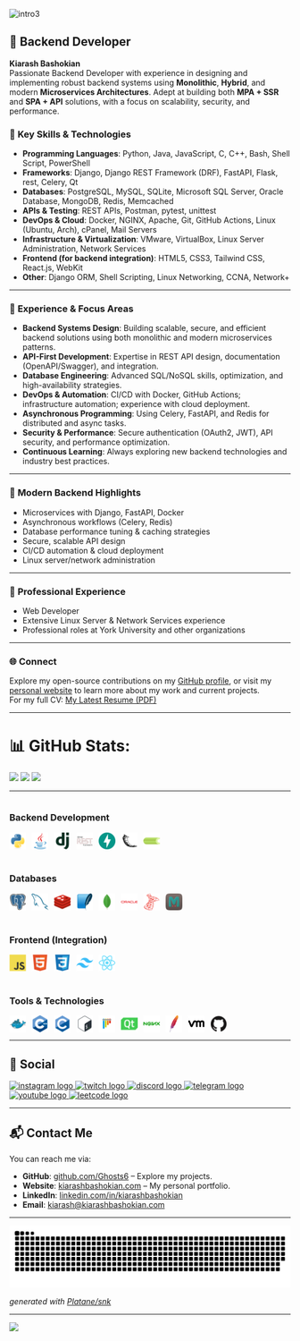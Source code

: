 ![intro3](https://github.com/user-attachments/assets/627bdb51-1fa3-48d7-9dd6-1993b8d715c3)

## 💼 **Backend Developer**  
**Kiarash Bashokian**  
Passionate Backend Developer with experience in designing and implementing robust backend systems using **Monolithic**, **Hybrid**, and modern **Microservices Architectures**. Adept at building both **MPA + SSR** and **SPA + API** solutions, with a focus on scalability, security, and performance.

### 🔧 **Key Skills & Technologies**  
- **Programming Languages**: Python, Java, JavaScript, C, C++, Bash, Shell Script, PowerShell
- **Frameworks**: Django, Django REST Framework (DRF), FastAPI, Flask, 
rest, Celery, Qt
- **Databases**: PostgreSQL, MySQL, SQLite, Microsoft SQL Server, Oracle Database, MongoDB, Redis, Memcached
- **APIs & Testing**: REST APIs, Postman, pytest, unittest
- **DevOps & Cloud**: Docker, NGINX, Apache, Git, GitHub Actions, Linux (Ubuntu, Arch), cPanel, Mail Servers
- **Infrastructure & Virtualization**: VMware, VirtualBox, Linux Server Administration, Network Services
- **Frontend (for backend integration)**: HTML5, CSS3, Tailwind CSS, React.js, WebKit
- **Other**: Django ORM, Shell Scripting, Linux Networking, CCNA, Network+

---

### 🚀 **Experience & Focus Areas**  
- **Backend Systems Design**: Building scalable, secure, and efficient backend solutions using both monolithic and modern microservices patterns.
- **API-First Development**: Expertise in REST API design, documentation (OpenAPI/Swagger), and integration.
- **Database Engineering**: Advanced SQL/NoSQL skills, optimization, and high-availability strategies.
- **DevOps & Automation**: CI/CD with Docker, GitHub Actions; infrastructure automation; experience with cloud deployment.
- **Asynchronous Programming**: Using Celery, FastAPI, and Redis for distributed and async tasks.
- **Security & Performance**: Secure authentication (OAuth2, JWT), API security, and performance optimization.
- **Continuous Learning**: Always exploring new backend technologies and industry best practices.

---

### 🌟 **Modern Backend Highlights**
- Microservices with Django, FastAPI, Docker
- Asynchronous workflows (Celery, Redis)
- Database performance tuning & caching strategies
- Secure, scalable API design
- CI/CD automation & cloud deployment
- Linux server/network administration

---

### 📜 **Professional Experience**
- Web Developer
- Extensive Linux Server & Network Services experience
- Professional roles at York University and other organizations

---

### 🌐 **Connect**  
Explore my open-source contributions on my [GitHub profile](https://github.com/Ghosts6), or visit my [personal website](https://www.kiarashbashokian.com) to learn more about my work and current projects.  
For my full CV: [My Latest Resume (PDF)](https://kiarashbashokian.com/static/MyResume.7be94c2e184c.pdf)

---

# 📊 GitHub Stats:
![](https://github-readme-stats.vercel.app/api?username=Ghosts6&theme=tokyonight&hide_border=true&include_all_commits=true&count_private=false)
![](https://github-readme-streak-stats.herokuapp.com/?user=Ghosts6&theme=tokyonight&hide_border=true)
![](https://github-readme-stats.vercel.app/api/top-langs/?username=Ghosts6&theme=tokyonight&hide_border=true&include_all_commits=true&count_private=false&layout=compact)

---

<div style="display: flex; flex-direction: column; gap: 20px;">

  <section>
    <h3>Backend Development</h3>
    <div style="display: flex; flex-wrap: wrap; gap: 10px;">
      <img src=".assets/python-original.svg" alt="python" width="30" />
      <img src=".assets/java-original.svg" alt="java" width="30" />
      <img src=".assets/django-plain.svg" alt="django" width="30" />
      <img src=".assets/django_rest.png" alt="drf" width="30" />
      <img src=".assets/fastapi-original.svg" alt="fastapi" width="30" />
      <img src=".assets/flask-original.svg" alt="flask" width="30" />
      <img src=".assets/celery_512.png" alt="celery" width="30" />
    </div>
  </section>

  <section>
    <h3>Databases</h3>
    <div style="display: flex; flex-wrap: wrap; gap: 10px;">
      <img src=".assets/postgresql-original.svg" alt="postgresql" width="30" />
      <img src=".assets/mysql-original.svg" alt="mysql" width="30" />
      <img src=".assets/redis-original.svg" alt="redis" width="30" />
      <img src=".assets/sqlite-original.svg" alt="sqlite" width="30" />
      <img src=".assets/mongodb-original.svg" alt="mongodb" width="30" />
      <img src=".assets/oracle-original.svg" alt="oracle" width="30" />
      <img src=".assets/microsoftsqlserver-plain.svg" alt="mssql" width="30" />
      <img src=".assets/memcached-icon.svg" alt="memcached" width="30" />
    </div>
  </section>

  <section>
    <h3>Frontend (Integration)</h3>
    <div style="display: flex; flex-wrap: wrap; gap: 10px;">
      <img src=".assets/javascript-original.svg" alt="javascript" width="30" />
      <img src=".assets/html5-original.svg" alt="html5" width="30" />
      <img src=".assets/css3-original.svg" alt="css3" width="30" />
      <img src=".assets/tailwindcss-original.svg" alt="tailwind" width="30" />
      <img src=".assets/react-original.svg" alt="react" width="30" />
    </div>
  </section>

  <section>
    <h3>Tools & Technologies</h3>
    <div style="display: flex; flex-wrap: wrap; gap: 10px;">
      <img src=".assets/docker-original.svg" alt="docker" width="30" />
      <img src=".assets/cplusplus-original.svg" alt="cplusplus" width="30" />
      <img src=".assets/c-original.svg" alt="c" width="30" />
      <img src=".assets/bash-original.svg" alt="bash" width="30" />
      <img src=".assets/pytest-original.svg" alt="pytest" width="30" />
      <img src=".assets/qt-original.svg" alt="qt" width="30" />
      <img src=".assets/nginx-original.svg" alt="nginx" width="30" />
      <img src=".assets/apache-original.svg" alt="apache" width="30" />
      <img src=".assets/_size_100_id_36981_format_png_color_000000.png" alt="vmware" width="30" />
      <img src=".assets/github-original.svg" alt="github" width="30" />
    </div>
  </section>

</div>

---

## 📱 **Social**

<div align="left">
  <a href="https://instagram.com/kiarash82.42?utm_source=qr&igshid=ZDc4ODBmNjlmNQ%3D%3D" target="_blank">
    <img src="https://img.shields.io/static/v1?message=Instagram&logo=instagram&label=&color=E4405F&logoColor=white&labelColor=&style=for-the-badge" height="35" alt="instagram logo"  />
  </a>
  <a href="https://twitch.tv/MKGHOSTK" target="_blank">
    <img src="https://img.shields.io/static/v1?message=Twitch&logo=twitch&label=&color=9146FF&logoColor=white&labelColor=&style=for-the-badge" height="35" alt="twitch logo"  />
  </a>
  <a href="https://discord.gg/ghost.rs6#9681" target="_blank">
    <img src="https://img.shields.io/static/v1?message=Discord&logo=discord&label=&color=7289DA&logoColor=white&labelColor=&style=for-the-badge" height="35" alt="discord logo"  />
  </a>
  <a href="https://t.me/Kbcp8" target="_blank">
    <img src="https://img.shields.io/static/v1?message=Telegram&logo=telegram&label=&color=2CA5E0&logoColor=white&labelColor=&style=for-the-badge" height="35" alt="telegram logo" />
  </a>
  <a href="https://youtube.com/@kiarashbashokian6411" target="_blank">
    <img src="https://img.shields.io/static/v1?message=Youtube&logo=youtube&label=&color=FF0000&logoColor=white&labelColor=&style=for-the-badge" height="35" alt="youtube logo"  />
  </a>
  <a href="https://leetcode.com/Ghosts6/" target="_blank">
    <img src="https://img.shields.io/static/v1?message=LeetCode&logo=leetcode&label=&color=FFA116&logoColor=white&labelColor=&style=for-the-badge" height="35" alt="leetcode logo"  />
  </a>
</div>

---

## 📬 **Contact Me**  
You can reach me via:

- **GitHub**: [github.com/Ghosts6](https://github.com/Ghosts6) – Explore my projects.
- **Website**: [kiarashbashokian.com](https://www.kiarashbashokian.com) – My personal portfolio.
- **LinkedIn**: [linkedin.com/in/kiarashbashokian](https://linkedin.com/in/kiarashbashokian)
- **Email**: [kiarash@kiarashbashokian.com](mailto:kiarash@kiarashbashokian.com)

---

<picture>
  <source media="(prefers-color-scheme: dark)" srcset="https://raw.githubusercontent.com/platane/platane/output/github-contribution-grid-snake-dark.svg">
  <source media="(prefers-color-scheme: light)" srcset="https://raw.githubusercontent.com/platane/platane/output/github-contribution-grid-snake.svg">
  <img alt="github contribution grid snake animation" src="https://raw.githubusercontent.com/platane/platane/output/github-contribution-grid-snake.svg">
</picture>

_generated with [Platane/snk](https://github.com/Platane/snk)_

---

[![](https://visitcount.itsvg.in/api?id=Ghosts6&icon=0&color=0)](https://visitcount.itsvg.in)
